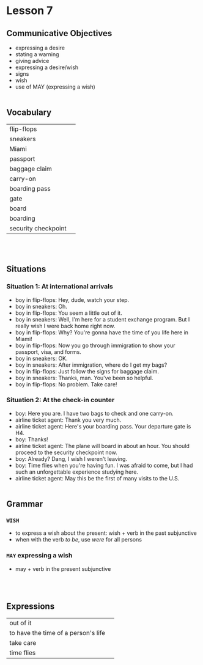 # Lesson 7


## Communicative Objectives
- expressing a desire
- stating a warning
- giving advice
- expressing a desire/wish
- signs
- wish
- use of MAY (expressing a wish)
<br><br>


## Vocabulary

|    |    |
|:---|:---|
| flip-flops |  |
| sneakers |  |
| Miami |  |
| passport |  |
| baggage claim |  |
| carry-on |  |
| boarding pass |  |
| gate |  |
| board |  |
| boarding |  |
| security checkpoint |  |

<br><br>


## Situations
### Situation 1: At international arrivals
- boy in flip-flops: Hey, dude, watch your step.
- boy in sneakers: Oh.
- boy in flip-flops: You seem a little out of it.
- boy in sneakers: Well, I'm here for a student exchange program. But I really wish I were back home right now.
- boy in flip-flops: Why? You're gonna have the time of you life here in Miami!
- boy in flip-flops: Now you go through immigration to show your passport, visa, and forms.
- boy in sneakers: OK.
- boy in sneakers: After immigration, where do I get my bags?
- boy in flip-flops: Just follow the signs for baggage claim.
- boy in sneakers: Thanks, man. You've been so helpful.
- boy in flip-flops: No problem. Take care!


### Situation 2: At the check-in counter
- boy: Here you are. I have two bags to check and one carry-on.
- airline ticket agent: Thank you very much.
- airline ticket agent: Here's your boarding pass. Your departure gate is H4.
- boy: Thanks!
- airline ticket agent: The plane will board in about an hour. You should proceed to the security checkpoint now.
- boy: Already? Dang, I wish I weren't leaving.
- boy: Time flies when you're having fun. I was afraid to come, but I had such an unforgettable experience studying here.
- airline ticket agent: May this be the first of many visits to the U.S.
<br><br>


## Grammar
### ```WISH```
- to express a wish about the present: wish + verb in the past subjunctive
- when with the verb *to be*, use *were* for all persons


### ```MAY``` expressing a wish
- may + verb in the present subjunctive


<br><br>


## Expressions

|    |    |
|:---|:---|
| out of it |  |
| to have the time of a person's life |  |
| take care |  |
| time flies |  |
